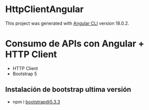 # HttpClientAngular

This project was generated with [Angular CLI](https://github.com/angular/angular-cli) version 18.0.2.

# Consumo de APIs con Angular + HTTP Client

- HTTP Client
- Bootstrap 5 


## Instalación de bootstrap ultima versión
- npm i bootstrap@5.3.3
